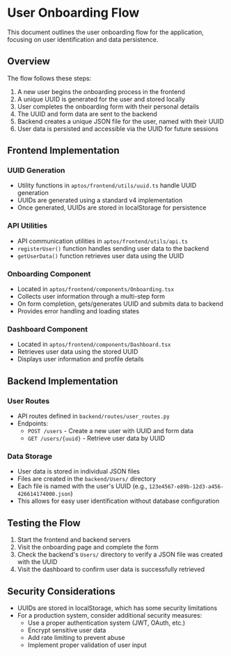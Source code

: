 # User Onboarding Flow

This document outlines the user onboarding flow for the application, focusing on user identification and data persistence.

## Overview

The flow follows these steps:

1. A new user begins the onboarding process in the frontend
2. A unique UUID is generated for the user and stored locally
3. User completes the onboarding form with their personal details
4. The UUID and form data are sent to the backend
5. Backend creates a unique JSON file for the user, named with their UUID
6. User data is persisted and accessible via the UUID for future sessions

## Frontend Implementation

### UUID Generation

- Utility functions in `aptos/frontend/utils/uuid.ts` handle UUID generation
- UUIDs are generated using a standard v4 implementation
- Once generated, UUIDs are stored in localStorage for persistence

### API Utilities

- API communication utilities in `aptos/frontend/utils/api.ts`
- `registerUser()` function handles sending user data to the backend
- `getUserData()` function retrieves user data using the UUID

### Onboarding Component

- Located in `aptos/frontend/components/Onboarding.tsx`
- Collects user information through a multi-step form
- On form completion, gets/generates UUID and submits data to backend
- Provides error handling and loading states

### Dashboard Component

- Located in `aptos/frontend/components/Dashboard.tsx`
- Retrieves user data using the stored UUID
- Displays user information and profile details

## Backend Implementation

### User Routes

- API routes defined in `backend/routes/user_routes.py`
- Endpoints:
  - `POST /users` - Create a new user with UUID and form data
  - `GET /users/{uuid}` - Retrieve user data by UUID

### Data Storage

- User data is stored in individual JSON files
- Files are created in the `backend/Users/` directory
- Each file is named with the user's UUID (e.g., `123e4567-e89b-12d3-a456-426614174000.json`)
- This allows for easy user identification without database configuration

## Testing the Flow

1. Start the frontend and backend servers
2. Visit the onboarding page and complete the form
3. Check the backend's `Users/` directory to verify a JSON file was created with the UUID
4. Visit the dashboard to confirm user data is successfully retrieved

## Security Considerations

- UUIDs are stored in localStorage, which has some security limitations
- For a production system, consider additional security measures:
  - Use a proper authentication system (JWT, OAuth, etc.)
  - Encrypt sensitive user data
  - Add rate limiting to prevent abuse
  - Implement proper validation of user input 